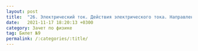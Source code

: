 ```yaml
---
layout: post
title:  "26. Электрический ток. Действия электрического тока. Направление электрического тока. Электрический ток в металлах. Носители электрического тока в полупроводниках, газах и электролитах"
date:   2021-11-17 18:20:13 +0300
category: Зачет по физике 
tag: Билет №9
permalink: /:categories/:title/
---
```


